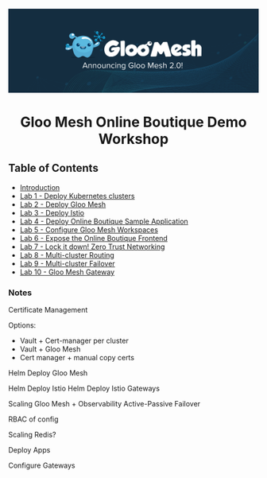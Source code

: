 ![Gloo Mesh Enterprise](images/gloo-mesh-2.0-banner.png)

# <center>Gloo Mesh Online Boutique Demo Workshop</center>

## Table of Contents

* [Introduction](#introduction)
* [Lab 1 - Deploy Kubernetes clusters](#Lab-1)
* [Lab 2 - Deploy Gloo Mesh](#Lab-2)
* [Lab 3 - Deploy Istio](#Lab-3)
* [Lab 4 - Deploy Online Boutique Sample Application](#Lab-4)
* [Lab 5 - Configure Gloo Mesh Workspaces](#Lab-5)
* [Lab 6 - Expose the Online Boutique Frontend](#Lab-6)
* [Lab 7 - Lock it down! Zero Trust Networking](#Lab-7)
* [Lab 8 - Multi-cluster Routing](#Lab-8)
* [Lab 9 - Multi-cluster Failover](#Lab-9)
* [Lab 10 - Gloo Mesh Gateway](#Lab-10)

### Notes

Certificate Management

  Options:
  - Vault + Cert-manager per cluster
  - Vault + Gloo Mesh
  - Cert manager + manual copy certs




Helm Deploy Gloo Mesh

Helm Deploy Istio
Helm Deploy Istio Gateways

Scaling Gloo Mesh + Observability
Active-Passive Failover

RBAC of config

Scaling Redis?

Deploy Apps

Configure Gateways